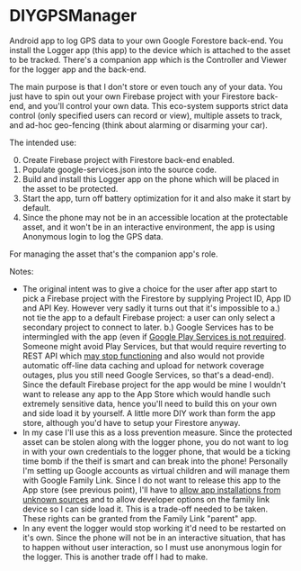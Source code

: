 # DIYGPSManager
Android app to log GPS data to your own Google Forestore back-end.
You install the Logger app (this app) to the device which is attached to the asset to be tracked.
There's a companion app which is the Controller and Viewer for the logger app and the back-end.

The main purpose is that I don't store or even touch any of your data. You just have to spin out your own Firebase project with your Firestore back-end, and you'll control your own data. This eco-system supports strict data control (only specified users can record or view), multiple assets to track, and ad-hoc geo-fencing (think about alarming or disarming your car).

The intended use:

0. Create Firebase project with Firestore back-end enabled.
1. Populate google-services.json into the source code.
2. Build and install this Logger app on the phone which will be placed in the asset to be protected.
3. Start the app, turn off battery optimization for it and also make it start by default.
4. Since the phone may not be in an accessible location at the protectable asset, and it won't be in an interactive environment, the app is using Anonymous login to log the GPS data.

For managing the asset that's the companion app's role.

Notes:
* The original intent was to give a choice for the user after app start to pick a Firebase project with the Firestore by supplying Project ID, App ID and API Key. However very sadly it turns out that it's impossible to a.) not tie the app to a default Firebase project: a user can only select a secondary project to connect to later. b.) Google Services has to be intermingled with the app (even if [Google Play Services is not required](https://github.com/FirebaseExtended/auth-without-play-services). Someone might avoid Play Services, but that would require reverting to REST API which [may stop functioning](https://github.com/FirebaseExtended/auth-without-play-services/issues/2) and also would not provide automatic off-line data caching and upload for network coverage outages, plus you still need Google Services, so that's a dead-end). Since the default Firebase project for the app would be mine I wouldn't want to release any app to the App Store which would handle such extremely sensitive data, hence you'll need to build this on your own and side load it by yourself. A little more DIY work than form the app store, although you'd have to setup your Firestore anyway.
* In my case I'll use this as a loss prevention measure. Since the protected asset can be stolen along with the logger phone, you do not want to log in with your own credentials to the logger phone, that would be a ticking time bomb if the theif is smart and can break into the phone! Personally I'm setting up Google accounts as virtual children and will manage them with Google Family Link. Since I do not want to release this app to the App store (see previous point), I'll have to [allow app installations from unknown sources](https://community.useboomerang.com/hc/en-us/articles/360025964892-Unknown-Sources-is-blocked-by-Administrator-Google-Family-Link-installed-) and to allow developer options on the family link device so I can side load it. This is a trade-off needed to be taken. These rights can be granted from the Family Link "parent" app.
* In any event the logger would stop working it'd need to be restarted on it's own. Since the phone will not be in an interactive situation, that has to happen without user interaction, so I must use anonymous login for the logger. This is another trade off I had to make.

